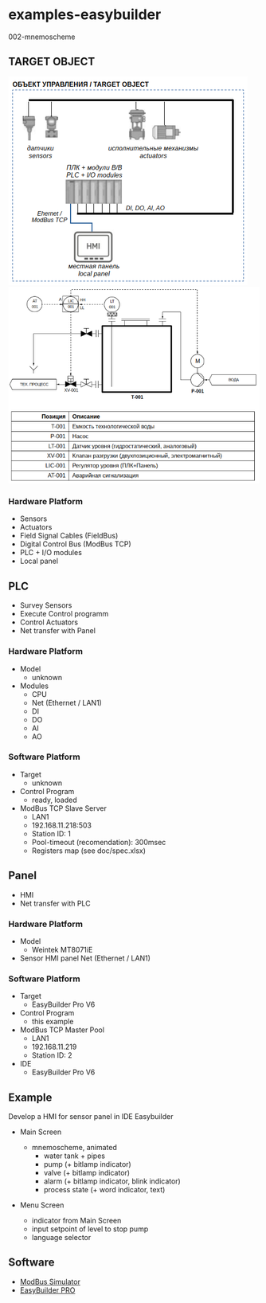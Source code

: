 # examples-easybuilder

002-mnemoscheme


## TARGET OBJECT

![scheme](./images/scheme.png)
![P&ID](./images/scheme-P&ID.png)

### Hardware Platform

- Sensors
- Actuators
- Field Signal Cables (FieldBus)
- Digital Control Bus (ModBus TCP)
- PLC + I/O modules
- Local panel


## PLC

- Survey Sensors
- Execute Control programm
- Control Actuators
- Net transfer with Panel

### Hardware Platform

- Model
  - unknown
- Modules
  - CPU
  - Net (Ethernet / LAN1)
  - DI
  - DO
  - AI
  - AO

### Software Platform

- Target
  - unknown
- Control Program
  - ready, loaded
- ModBus TCP Slave Server
  - LAN1
  - 192.168.11.218:503
  - Station ID: 1
  - Pool-timeout (recomendation): 300msec
  - Registers map (see doc/spec.xlsx)


## Panel

- HMI
- Net transfer with PLC

### Hardware Platform

- Model
  -  Weintek MT8071iE
- Sensor HMI panel
 Net (Ethernet / LAN1)

### Software Platform

- Target
  - EasyBuilder Pro V6
- Control Program
  - this example
- ModBus TCP Master Pool
  - LAN1
  - 192.168.11.219
  - Station ID: 2
- IDE
  - EasyBuilder Pro V6


## Example

Develop a HMI for sensor panel in IDE Easybuilder

- Main Screen
  - mnemoscheme, animated
    - water tank + pipes
    - pump (+ bitlamp indicator)
    - valve (+ bitlamp indicator)
    - alarm (+ bitlamp indicator, blink indicator)
    - process state (+ word indicator, text)

- Menu Screen
  - indicator from Main Screen
  - input setpoint of level to stop pump
  - language selector

## Software

- [ModBus Simulator](https://disk.yandex.ru/d/yNPe6zgryWQgtg)
- [EasyBuilder PRO](https://www.rusavtomatika.com/download)
